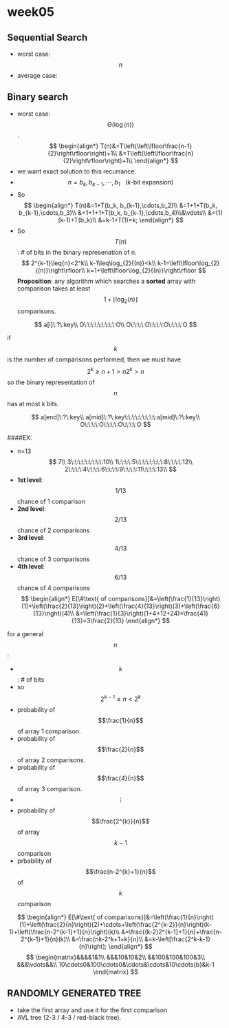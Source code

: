 # week05

## Sequential Search
- worst case: $$n$$
- average case: 

## Binary search
- worst case: $$\Theta{(\log{(n)})}$$.
$$
\begin{align*}
T(n)&=T\left(\left\lfloor\frac{n-1}{2}\right\rfloor\right)+1\\
&=T\left(\left\lfloor\frac{n}{2}\right\rfloor\right)+1\\
\end{align*}
$$
- we want exact solution to this recurrance.
- $$n=b_k, b_{k-1},\cdots,b_1\:\:\:\text{(k-bit expansion)}$$
- So
$$
\begin{align*}
T(n)&=1+T(b_k, b_{k-1},\cdots,b_2)\\
&=1+1+T(b_k, b_{k-1},\cdots,b_3)\\
&=1+1+1+T(b_k, b_{k-1},\cdots,b_4)\\&\vdots\\
&=(1)(k-1)+T(b_k)\\
&=k-1+T(1)=k; 
\end{align*}
$$
- So $$T(n)$$: # of bits in the binary represenation of n.
$$
2^{k-1}\leq{n}<2^k\\
k-1\leq\log_{2}{(n)}<k\\
k-1=\left\lfloor\log_{2}{(n)}\right\rfloor\\
k=1+\left\lfloor\log_{2}{(n)}\right\rfloor
$$
**Proposition**: any algorithm which searches a **sorted** array with comparison takes at least $$1+\left\lfloor\log_{2}{(n)}\right\rfloor$$ comparisons.

$$
a[i]\:?\:key\\
O\:\:\:\:\:\:\:\:\:O\\
O\:\:\:\:O\:\:\:\:O\:\:\:\:O
$$

if $$k$$ is the number of comparisons performed, then we must have 
$$
2^k\geq{n+1}>n
2^k>n
$$
so the binary representation of $$n$$ has at most k bits.

$$
a[end]\:?\:key\\
a[mid]\:?\:key\:\:\:\:\:\:\:\:\:a[mid]\:?\:key\\
O\:\:\:\:O\:\:\:\:O\:\:\:\:O
$$

####EX: 
- n=13
$$
7\\
3\:\:\:\:\:\:\:\:\:10\\
1\:\:\:\:5\:\:\:\:\:\:\:\:8\:\:\:\:12\\
2\:\:\:\:4\:\:\:\:6\:\:\:\:9\:\:\:\:11\:\:\:\:13\\
$$
- **1st level**: $$1/13$$ chance of 1 comparison
- **2nd level**: $$2/13$$ chance of 2 comparisons
- **3rd level**: $$4/13$$ chance of 3 comparisons
- **4th level**:  $$6/13$$ chance of 4 comparisons
$$
\begin{align*}
E[\#\text{ of comparisons}]&=\left(\frac{1}{13}\right)(1)+\left(\frac{2}{13}\right)(2)+\left(\frac{4}{13}\right)(3)+\left(\frac{6}{13}\right)(4)\\
&=\left(\frac{1}{3}\right)(1+4+12+24)=\frac{41}{13}=3\frac{2}{13}
\end{align*}
$$

for a general $$n$$: 
- $$k$$: # of bits
- so $$2^{k-1}\leq{n}<2^k$$
- probability of $$\frac{1}{n}$$ of array 1 comparison.
- probability of $$\frac{2}{n}$$ of array 2 comparisons.
- probability of $$\frac{4}{n}$$ of array 3 comparison.
- $$\vdots$$
- probability of $$\frac{2^{k}}{n}$$ of array $$k-1$$ comparison
- prbability of $$\frac{n-2^{k}+1}{n}$$ of $$k$$ comparison

$$
\begin{align*}
E[\#\text{ of comparisons}]&=\left(\frac{1}{n}\right)(1)+\left(\frac{2}{n}\right)(2)+\cdots+\left(\frac{2^{k-2}}{n}\right)(k-1)+\left(\frac{n-2^{k-1}+1}{n}\right)(k)\\
&=\frac{(k-2)2^{k-1}+1}{n}+\frac{n-2^{k-1}+1}{n}(k)\\
&=\frac{nk-2^k+1+k}{n}\\
&=k-\left[\frac{2^k-k-1}{n}\right];
\end{align*}
$$
$$
\begin{matrix}&&&&1&1\\
&&&10&10&2\\
&&100&100&100&3\\
&&&\vdots&&\\
10\cdots0&100\cdots0&\cdots&\cdots&10\cdots{b}&k-1
\end{matrix}
$$

## RANDOMLY GENERATED TREE
- take the first array and use it for the first comparison
- AVL tree (2-3 / 4-3 / red-black tree). 